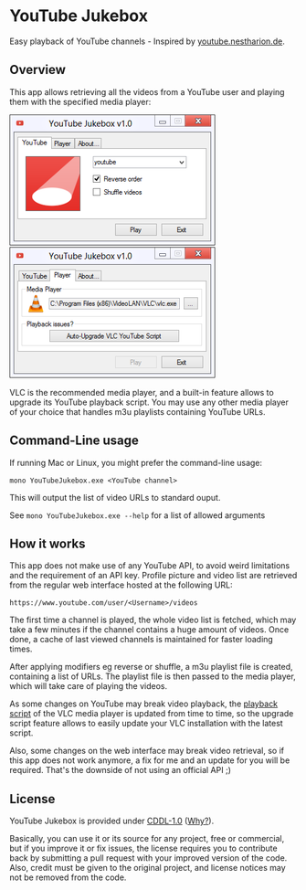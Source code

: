 # YouTube Jukebox
Easy playback of YouTube channels - Inspired by [youtube.nestharion.de](http://youtube.nestharion.de).

## Overview

This app allows retrieving all the videos from a YouTube user and playing them with the specified media player:

![YouTube Channel GUI](YouTubeJukebox/img/gui-youtube.png)   ![YouTube Channel GUI](YouTubeJukebox/img/gui-player.png)

VLC is the recommended media player, and a built-in feature allows to upgrade its YouTube playback script.
You may use any other media player of your choice that handles m3u playlists containing YouTube URLs.

## Command-Line usage

If running Mac or Linux, you might prefer the command-line usage:
````
mono YouTubeJukebox.exe <YouTube channel>
````
This will output the list of video URLs to standard ouput.

See `mono YouTubeJukebox.exe --help` for a list of allowed arguments

## How it works

This app does not make use of any YouTube API, to avoid weird limitations and the requirement of an API key.
Profile picture and video list are retrieved from the regular web interface hosted at the following URL:

````
https://www.youtube.com/user/<Username>/videos
````

The first time a channel is played, the whole video list is fetched,
which may take a few minutes if the channel contains a huge amount of videos.
Once done, a cache of last viewed channels is maintained for faster loading times.

After applying modifiers eg reverse or shuffle, a m3u playlist file is created, containing a list of URLs.
The playlist file is then passed to the media player, which will take care of playing the videos.

As some changes on YouTube may break video playback,
the [playback script](https://github.com/videolan/vlc/blob/master/share/lua/playlist/youtube.lua)
of the VLC media player is updated from time to time, so the upgrade script feature
allows to easily update your VLC installation with the latest script.

Also, some changes on the web interface may break video retrieval, so if this app does not work anymore,
a fix for me and an update for you will be required. That's the downside of not using an official API ;)

## License

YouTube Jukebox is provided under
[CDDL-1.0](http://opensource.org/licenses/CDDL-1.0)
([Why?](http://qstuff.blogspot.fr/2007/04/why-cddl.html)).

Basically, you can use it or its source for any project, free or commercial, but if you improve it or fix issues,
the license requires you to contribute back by submitting a pull request with your improved version of the code.
Also, credit must be given to the original project, and license notices may not be removed from the code.
